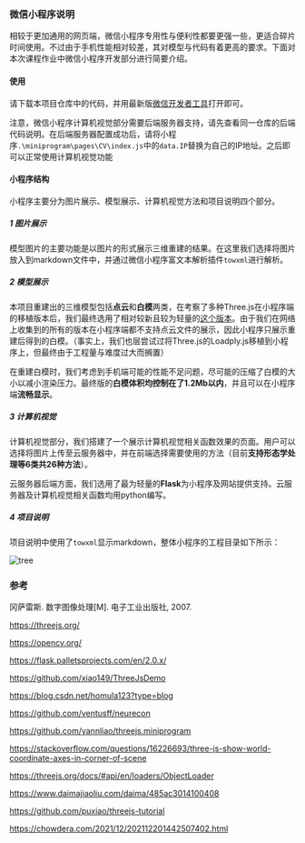 ### 微信小程序说明

相较于更加通用的网页端，微信小程序专用性与便利性都要更强一些，更适合碎片时间使用。不过由于手机性能相对较差，其对模型与代码有着更高的要求。下面对本次课程作业中微信小程序开发部分进行简要介绍。

#### 使用

请下载本项目仓库中的代码，并用最新版[微信开发者工具](https://developers.weixin.qq.com/miniprogram/dev/devtools/download.html)打开即可。

注意，微信小程序计算机视觉部分需要后端服务器支持，请先查看同一仓库的后端代码说明。在后端服务器配置成功后，请将小程序`.\miniprogram\pages\CV\index.js`中的`data.IP`替换为自己的IP地址。之后即可以正常使用计算机视觉功能

#### 小程序结构

小程序主要分为图片展示、模型展示、计算机视觉方法和项目说明四个部分。

##### 1 图片展示

模型图片的主要功能是以图片的形式展示三维重建的结果。在这里我们选择将图片放入到markdown文件中，并通过微信小程序富文本解析插件`towxml`进行解析。

##### 2 模型展示

本项目重建出的三维模型包括**点云**和**白模**两类，在考察了多种Three.js在小程序端的移植版本后，我们最终选用了相对较新且较为轻量的[这个版本](https://github.com/yannliao/threejs.miniprogram)。由于我们在网络上收集到的所有的版本在小程序端都不支持点云文件的展示，因此小程序只展示重建后得到的白模。（事实上，我们也层尝试过将Three.js的Loadply.js移植到小程序上，但最终由于工程量与难度过大而搁置）

在重建白模时，我们考虑到手机端可能的性能不足问题，尽可能的压缩了白模的大小以减小渲染压力。最终版的**白模体积均控制在了1.2Mb以内**，并且可以在小程序端**流畅显示**。

##### 3 计算机视觉

计算机视觉部分，我们搭建了一个展示计算机视觉相关函数效果的页面。用户可以选择将图片上传至云服务器中，并在前端选择需要使用的方法（目前**支持形态学处理等6类共26种方法**）。

云服务器后端方面，我们选用了最为轻量的**Flask**为小程序及网站提供支持。云服务器及计算机视觉相关函数均用python编写。

##### 4 项目说明

项目说明中使用了`towxml`显示markdown，整体小程序的工程目录如下所示：

![tree](https://7465-testsduwh030201-icc8o-1301103668.tcb.qcloud.la/VisualCampus/img/tree.jpg?sign=f31a2458a8c1f889a734cbf4385d2490&t=1645186376)

### 参考

冈萨雷斯. 数字图像处理[M]. 电子工业出版社, 2007.

https://threejs.org/

https://opencv.org/

https://flask.palletsprojects.com/en/2.0.x/

https://github.com/xiao149/ThreeJsDemo

https://blog.csdn.net/homula123?type=blog

https://github.com/ventusff/neurecon

https://github.com/yannliao/threejs.miniprogram

https://stackoverflow.com/questions/16226693/three-js-show-world-coordinate-axes-in-corner-of-scene

https://threejs.org/docs/#api/en/loaders/ObjectLoader

https://www.daimajiaoliu.com/daima/485ac3014100408

https://github.com/puxiao/threejs-tutorial

https://chowdera.com/2021/12/202112201442507402.html

